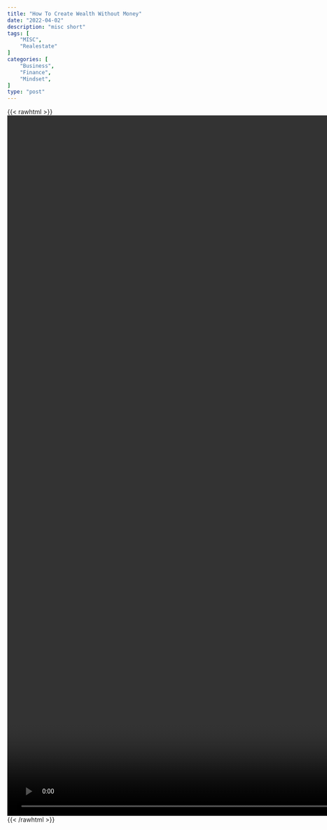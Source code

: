 ```yaml
---
title: "How To Create Wealth Without Money"
date: "2022-04-02"
description: "misc short"
tags: [
    "MISC",
    "Realestate"
]
categories: [
    "Business",
    "Finance",
    "Mindset",
]
type: "post"
---
```

{{< rawhtml >}}
    <video style="height:40vh;width:auto" overflow="hidden" controls>
        <source src="https://clips.dev00ps.com/MISC/How_to_Create_Wealth_if_You_Don%E2%80%99t_Have_Any_Money%21_%F0%9F%92%B0.mp4" type="video/mp4"> 
    </video>
{{< /rawhtml >}}